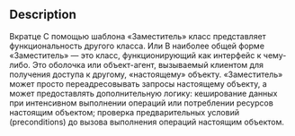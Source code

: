 ## Description

Вкратце
С помощью шаблона «Заместитель» класс представляет функциональность другого класса.
Или
В наиболее общей форме «Заместитель» — это класс, функционирующий как интерфейс к чему-либо.
Это оболочка или объект-агент, вызываемый клиентом для получения доступа к другому, «настоящему» объекту.
«Заместитель» может просто переадресовывать запросы настоящему объекту, а может предоставлять
дополнительную логику: кеширование данных при интенсивном выполнении операций или потреблении
ресурсов настоящим объектом; проверка предварительных условий (preconditions) до вызова выполнения
операций настоящим объектом.
